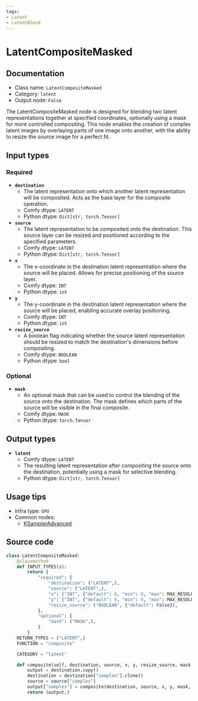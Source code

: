 ```yaml
---
tags:
- Latent
- LatentBlend
---
```


# LatentCompositeMasked
## Documentation
- Class name: `LatentCompositeMasked`
- Category: `latent`
- Output node: `False`

The LatentCompositeMasked node is designed for blending two latent representations together at specified coordinates, optionally using a mask for more controlled compositing. This node enables the creation of complex latent images by overlaying parts of one image onto another, with the ability to resize the source image for a perfect fit.
## Input types
### Required
- **`destination`**
    - The latent representation onto which another latent representation will be composited. Acts as the base layer for the composite operation.
    - Comfy dtype: `LATENT`
    - Python dtype: `Dict[str, torch.Tensor]`
- **`source`**
    - The latent representation to be composited onto the destination. This source layer can be resized and positioned according to the specified parameters.
    - Comfy dtype: `LATENT`
    - Python dtype: `Dict[str, torch.Tensor]`
- **`x`**
    - The x-coordinate in the destination latent representation where the source will be placed. Allows for precise positioning of the source layer.
    - Comfy dtype: `INT`
    - Python dtype: `int`
- **`y`**
    - The y-coordinate in the destination latent representation where the source will be placed, enabling accurate overlay positioning.
    - Comfy dtype: `INT`
    - Python dtype: `int`
- **`resize_source`**
    - A boolean flag indicating whether the source latent representation should be resized to match the destination's dimensions before compositing.
    - Comfy dtype: `BOOLEAN`
    - Python dtype: `bool`
### Optional
- **`mask`**
    - An optional mask that can be used to control the blending of the source onto the destination. The mask defines which parts of the source will be visible in the final composite.
    - Comfy dtype: `MASK`
    - Python dtype: `torch.Tensor`
## Output types
- **`latent`**
    - Comfy dtype: `LATENT`
    - The resulting latent representation after compositing the source onto the destination, potentially using a mask for selective blending.
    - Python dtype: `Dict[str, torch.Tensor]`
## Usage tips
- Infra type: `GPU`
- Common nodes:
    - [KSamplerAdvanced](../../Comfy/Nodes/KSamplerAdvanced.md)



## Source code
```python
class LatentCompositeMasked:
    @classmethod
    def INPUT_TYPES(s):
        return {
            "required": {
                "destination": ("LATENT",),
                "source": ("LATENT",),
                "x": ("INT", {"default": 0, "min": 0, "max": MAX_RESOLUTION, "step": 8}),
                "y": ("INT", {"default": 0, "min": 0, "max": MAX_RESOLUTION, "step": 8}),
                "resize_source": ("BOOLEAN", {"default": False}),
            },
            "optional": {
                "mask": ("MASK",),
            }
        }
    RETURN_TYPES = ("LATENT",)
    FUNCTION = "composite"

    CATEGORY = "latent"

    def composite(self, destination, source, x, y, resize_source, mask = None):
        output = destination.copy()
        destination = destination["samples"].clone()
        source = source["samples"]
        output["samples"] = composite(destination, source, x, y, mask, 8, resize_source)
        return (output,)

```
